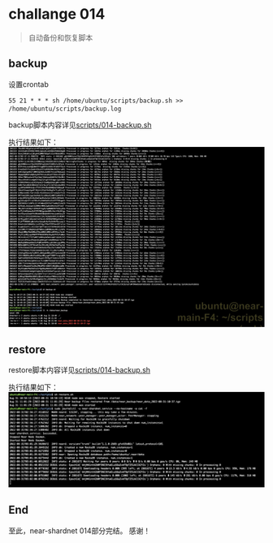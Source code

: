 # challange 014

> 自动备份和恢复脚本

## backup

设置crontab

```shell
55 21 * * * sh /home/ubuntu/scripts/backup.sh >> /home/ubuntu/scripts/backup.log
```

backup脚本内容详见[scripts/014-backup.sh](./scripts/014-backup.sh)

执行结果如下：
![backup_success](img/014-01.jpg)

## restore

restore脚本内容详见[scripts/014-backup.sh](./scripts/014-restore.sh)

执行结果如下：
![restore_success](img/014-02.jpg)

## End

至此，near-shardnet 014部分完结。
感谢！
